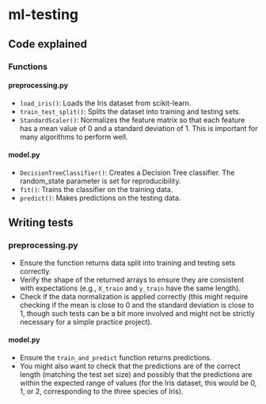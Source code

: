 # ml-testing

## Code explained

### Functions

#### preprocessing.py

- `load_iris()`: Loads the Iris dataset from scikit-learn.
- `train_test_split()`: Splits the dataset into training and testing sets.
- `StandardScaler()`: Normalizes the feature matrix so that each feature has a mean value of 0 and a standard deviation of 1.
  This is important for many algorithms to perform well.

#### model.py

- `DecisionTreeClassifier()`: Creates a Decision Tree classifier. The random_state parameter is set for reproducibility.
- `fit()`: Trains the classifier on the training data.
- `predict()`: Makes predictions on the testing data.

## Writing tests

### preprocessing.py

- Ensure the function returns data split into training and testing sets correctly.
- Verify the shape of the returned arrays to ensure they are consistent with expectations (e.g., `X_train` and `y_train` have the same length).
- Check if the data normalization is applied correctly (this might require checking if the mean is close to 0 and the standard deviation is close to 1, though such tests can be a bit more involved and might not be strictly necessary for a simple practice project).

#### model.py

- Ensure the `train_and_predict` function returns predictions.
- You might also want to check that the predictions are of the correct length (matching the test set size) and possibly that the predictions are within the expected range of values (for the Iris dataset, this would be 0, 1, or 2, corresponding to the three species of Iris).
